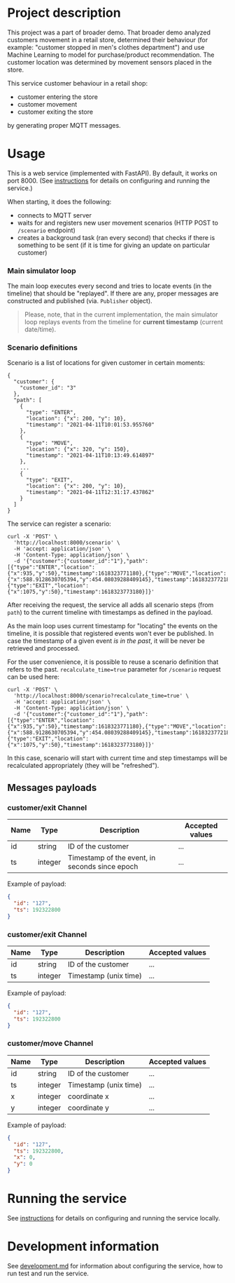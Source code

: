 # Project description

This project was a part of broader demo. That broader demo analyzed customers movement in a retail store, determined
their behaviour (for example: "customer stopped in men's clothes department") and use Machine Learning to model for
purchase/product recommendation. The customer location was determined by movement sensors placed in the store.

This service customer behaviour in a retail shop:

* customer entering the store
* customer movement
* customer exiting the store

by generating proper MQTT messages.

# Usage

This is a web service (implemented with FastAPI). By default, it works on port 8000.
(See [instructions](./development.md#running-the-service) for details on configuring and running the service.)

When starting, it does the following:

* connects to MQTT server
* waits for and registers new user movement scenarios (HTTP POST to `/scenario` endpoint)
* creates a background task (ran every second) that checks if there is something to be sent (if it is time for giving an
  update on particular customer)

### Main simulator loop
The main loop executes every second and tries to locate events (in the timeline) that should be 
"replayed". If there are any, proper messages are constructed and published (via. `Publisher` object).

> Please, note, that in the current implementation, the main simulator loop replays
> events from the timeline for **current timestamp** (current date/time).

### Scenario definitions

Scenario is a list of locations for given customer in certain moments: 
```
{
  "customer": {
    "customer_id": "3"
  },
  "path": [
    {
      "type": "ENTER",
      "location": {"x": 200, "y": 10},
      "timestamp": "2021-04-11T10:01:53.955760"
    },
    {
      "type": "MOVE",
      "location": {"x": 320, "y": 150},
      "timestamp": "2021-04-11T10:13:49.614897"
    },
    ...
    {
      "type": "EXIT",
      "location": {"x": 200, "y": 10},
      "timestamp": "2021-04-11T12:31:17.437862"
    }
  ]
}
```

The service can register a scenario:
```shell
curl -X 'POST' \
  'http://localhost:8000/scenario' \
  -H 'accept: application/json' \
  -H 'Content-Type: application/json' \
  -d '{"customer":{"customer_id":"1"},"path":[{"type":"ENTER","location":{"x":935,"y":50},"timestamp":1618323771180},{"type":"MOVE","location":{"x":588.9128630705394,"y":454.08039288409145},"timestamp":1618323772180},{"type":"EXIT","location":{"x":1075,"y":50},"timestamp":1618323773180}]}'
```

After receiving the request, the service all adds all scenario steps (from `path`) to the current timeline
with timestamps as defined in the payload.

As the main loop uses current timestamp for "locating" the events on the timeline, 
it is possible that registered events won't ever be published. 
In case the timestamp of a given event _is in the past_, it will be never be retrieved and processed.


For the user convenience, it is possible to reuse a scenario definition that refers to the past.
`recalculate_time=true` parameter for `/scenario` request can be used here:
```
curl -X 'POST' \
  'http://localhost:8000/scenario?recalculate_time=true' \
  -H 'accept: application/json' \
  -H 'Content-Type: application/json' \
  -d '{"customer":{"customer_id":"1"},"path":[{"type":"ENTER","location":{"x":935,"y":50},"timestamp":1618323771180},{"type":"MOVE","location":{"x":588.9128630705394,"y":454.08039288409145},"timestamp":1618323772180},{"type":"EXIT","location":{"x":1075,"y":50},"timestamp":1618323773180}]}'
```

In this case, scenario will start with current time and step timestamps will be recalculated appropriately
(they will be "refreshed").


## Messages payloads

### **customer/exit** Channel

| Name | Type | Description | Accepted values |
|---|---|---|---|
| id | string | ID of the customer | ...|
| ts | integer | Timestamp of the event, in seconds since epoch | ...|

Example of payload:

```json
{
  "id": "127",
  "ts": 192322800
}
```

### **customer/exit** Channel

| Name | Type | Description | Accepted values |
|---|---|---|---|
| id | string | ID of the customer | ...|
| ts | integer | Timestamp (unix time) | ...|

Example of payload:

```json
{
  "id": "127",
  "ts": 192322800
}
```

### **customer/move** Channel

| Name | Type | Description | Accepted values |
|---|---|---|---|
| id | string | ID of the customer | ...|
| ts | integer | Timestamp (unix time) | ...|
| x | integer | coordinate x | ...|
| y | integer | coordinate y | ...|

Example of payload:

```json
{
  "id": "127",
  "ts": 192322800,
  "x": 0,
  "y": 0
}
```

# Running the service
See [instructions](./development.md#running-the-service) for details on configuring and running the service locally.

# Development information
See [development.md](./development.md) for information about configuring the service, how to run test and run the
service.

